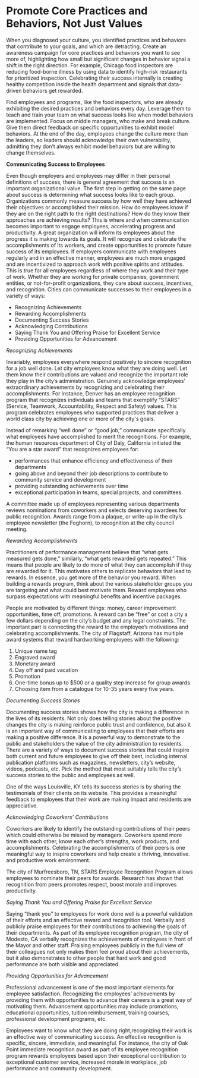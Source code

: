 # Promote Core Practices and Behaviors, Not Just Values

When you diagnosed your culture, you identified practices and behaviors that contribute to your goals, and which are detracting. Create an awareness campaign for core practices and behaviors you want to see more of, highlighting how small but significant changes in behavior signal a shift in the right direction. For example, Chicago food inspectors are reducing food-borne illness by using data to identify high-risk restaurants for prioritized inspection. Celebrating their success internally is creating healthy competition inside the health department and signals that data-driven behaviors get rewarded. 

Find employees and programs, like the food inspectors, who are already exhibiting the desired practices and behaviors every day. Leverage them to teach and train your team on what success looks like when model behaviors are implemented. Focus on middle managers, who make and break culture. Give them direct feedback on specific opportunities to exhibit model behaviors. At the end of the day, employees change the culture more than the leaders, so leaders should acknowledge their own vulnerability, admitting they don’t always exhibit model behaviors but are willing to change themselves. 

**Communicating Success to Employees**

Even though employers and employees may differ in their personal definitions of success, there is general agreement that success is an important organizational value. The first step in getting on the same page about success is determining what success looks like to each group. Organizations commonly measure success by how well they have achieved their objectives or accomplished their mission. How do employees know if they are on the right path to the right destinations? How do they know their approaches are achieving results? This is where and when communication becomes important to engage employees, accelerating progress and productivity. A great organization will inform its employees about the progress it is making towards its goals. It will recognize and celebrate the accomplishments of its workers, and create opportunities to promote future success of its employees. If employers communicate with employees regularly and in an effective manner, employees are much more engaged and are incentivized to approach work with positive spirits and attitudes. This is true for all employees regardless of where they work and their type of work. Whether they are working for private companies, government entities, or not-for-profit organizations, they care about success, incentives, and recognition. Cities can communicate successes to their employees in a variety of ways:

* Recognizing Achievements
* Rewarding Accomplishments
* Documenting Success Stories
* Acknowledging Contributions
* Saying Thank You and Offering Praise for Excellent Service
* Providing Opportunities for Advancement

*Recognizing Achievements*
 
Invariably, employees everywhere respond positively to sincere recognition for a job well done. Let city employees know what they are doing well. Let them know their contributions are valued and recognize the important role they play in the city’s administration. Genuinely acknowledge employees’ extraordinary achievements by recognizing and celebrating their accomplishments. For instance, Denver has an employee recognition program that recognizes individuals and teams that exemplify “STARS” (Service, Teamwork, Accountability, Respect and Safety) values. This program celebrates employees who supported practices that deliver a world class city by achieving one or more of the city's goals.
 
Instead of remarking “well done” or “good job,” communicate specifically what employees have accomplished to merit the recognitions. For example, the human resources department of City of Daly, California initiated the “You are a star award” that recognizes employees for:

* performances that enhance efficiency and effectiveness of their departments
* going above and beyond their job descriptions to contribute to community service and development
* providing outstanding achievements over time
* exceptional participation in teams, special projects, and committees

A committee made up of employees representing various departments reviews nominations from coworkers and selects deserving awardees for public recognition. Awards range from a plaque, or write-up in the city’s employee newsletter (the Foghorn), to recognition at the city council meeting.

*Rewarding Accomplishments*

Practitioners of performance management believe that “what gets measured gets done,” similarly, “what gets rewarded gets repeated.” This means that people are likely to do more of what they can accomplish if they are rewarded for it. This motivates others to replicate behaviors that lead to rewards. In essence, you get more of the behavior you reward. When building a rewards program, think about the various stakeholder groups you are targeting and what could best motivate them. Reward employees who surpass expectations with meaningful benefits and incentive packages.

People are motivated by different things: money, career improvement opportunities, time off, promotions. A reward can be “free” or cost a city a few dollars depending on the city’s budget and any legal constraints. The important part is connecting the reward to the employee’s motivations and celebrating accomplishments. The city of Flagstaff, Arizona has multiple award systems that reward hardworking employees with the following:
 1. Unique name tag
 2. Engraved award
 3. Monetary award
 4. Day off and paid vacation
 5. Promotion  
 6. One-time bonus up to $500 or a quality step increase for group awards 
 7. Choosing item from a catalogue for 10-35 years every five years.
 
 *Documenting Success Stories*

Documenting success stories shows how the city is making a difference in the lives of its residents. Not only does telling stories about the positive changes the city is making reinforce public trust and confidence, but also it is an important way of communicating to employees that their efforts are making a positive difference. It is a powerful way to demonstrate to the public and stakeholders the value of the city administration to residents. There are a variety of ways to document success stories that could inspire both current and future employees to give off their best, including internal publication platforms such as magazines, newsletters, city’s website, videos, podcasts, etc. Pick the method that most suitably tells the city’s success stories to the public and employees as well. 

One of the ways Louisville, KY tells its success stories is by sharing the testimonials of their clients on its website. This provides a meaningful feedback to employees that their work are making impact and residents are appreciative. 

*Acknowledging Coworkers’ Contributions*
 
Coworkers are likely to identify the outstanding contributions of their peers which could otherwise be missed by managers. Coworkers spend more time with each other, know each other’s strengths, work products, and accomplishments. Celebrating the accomplishments of their peers is one meaningful way to inspire coworkers and help create a thriving, innovative. and productive work environment.

The city of Murfreesboro, TN, STARS Employee Recognition Program allows employees to nominate their peers for awards. Research has shown that recognition from peers promotes respect, boost morale and improves productivity. 

*Saying Thank You and Offering Praise for Excellent Service*

Saying “thank you” to employees for work done well is a powerful validation of their efforts and an effective reward and recognition tool. Verbally and publicly praise employees for their contributions to achieving the goals of their departments.
As part of its employee recognition program, the city of Modesto, CA verbally recognizes the achievements of employees in front of the Mayor and other staff. Praising employees publicly in the full view of their colleagues not only makes them feel proud about their achievements, but it also demonstrates to other people that hard work and good performance are both visible and appreciated.
 
*Providing Opportunities for Advancement*
 
Professional advancement is one of the most important elements for employee satisfaction. Recognizing the employees’ achievements by providing them with opportunities to advance their careers is a great way of motivating them. Advancement opportunities may include promotions, educational opportunities, tuition reimbursement, training courses, professional development programs, etc.
 
Employees want to know what they are doing right,recognizing their work is an effective way of communicating success. An effective recognition is specific, sincere, immediate, and meaningful.   For instance, the city of Oak Point immediate recognition award as part of its employee recognition program rewards employees based upon their exceptional contribution to exceptional customer service, increased morale in workplace, job performance and community development. 
